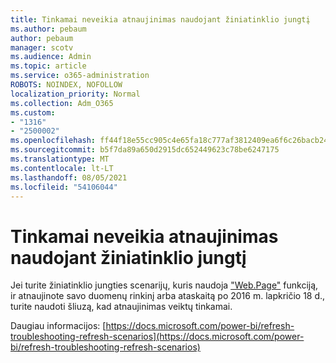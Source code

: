 ```yaml
---
title: Tinkamai neveikia atnaujinimas naudojant žiniatinklio jungtį
ms.author: pebaum
author: pebaum
manager: scotv
ms.audience: Admin
ms.topic: article
ms.service: o365-administration
ROBOTS: NOINDEX, NOFOLLOW
localization_priority: Normal
ms.collection: Adm_O365
ms.custom:
- "1316"
- "2500002"
ms.openlocfilehash: ff44f18e55cc905c4e65fa18c777af3812409ea6f6c26bacb24a7758c2749b5a
ms.sourcegitcommit: b5f7da89a650d2915dc652449623c78be6247175
ms.translationtype: MT
ms.contentlocale: lt-LT
ms.lasthandoff: 08/05/2021
ms.locfileid: "54106044"
---
```

# <a name="refresh-using-web-connector-doesnt-work-properly"></a>Tinkamai neveikia atnaujinimas naudojant žiniatinklio jungtį

Jei turite žiniatinklio jungties scenarijų, kuris naudoja ["Web.Page"](https://msdn.microsoft.com/library/mt260924.aspx) funkciją, ir atnaujinote savo duomenų rinkinį arba ataskaitą po 2016 m. lapkričio 18 d., turite naudoti šliuzą, kad atnaujinimas veiktų tinkamai.

Daugiau informacijos: [https://docs.microsoft.com/power-bi/refresh-troubleshooting-refresh-scenarios](https://docs.microsoft.com/power-bi/refresh-troubleshooting-refresh-scenarios)
